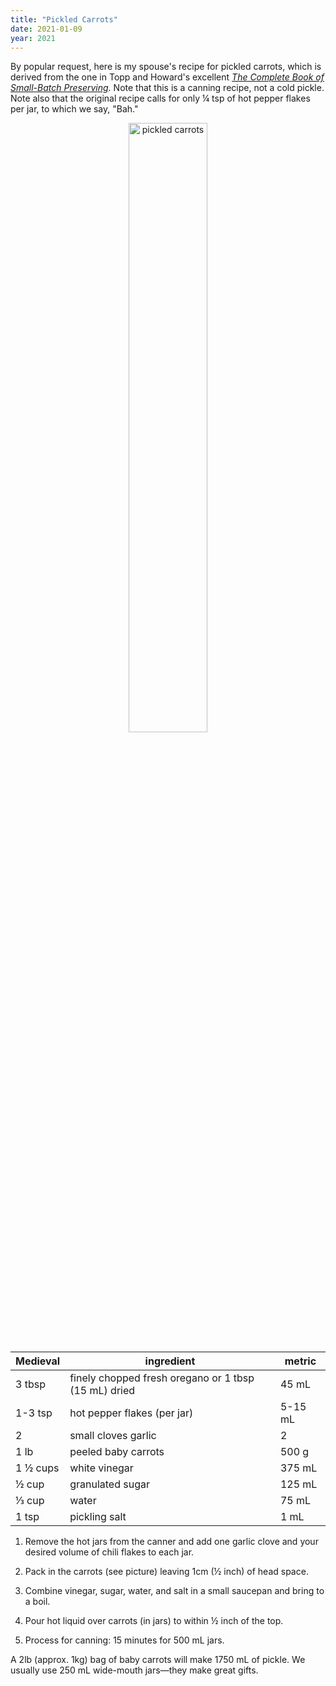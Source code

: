 ```yaml
---
title: "Pickled Carrots"
date: 2021-01-09
year: 2021
---
```


By popular request,
here is my spouse's recipe for pickled carrots,
which is derived from the one in Topp and Howard's excellent
<cite><a href="https://fireflybooks.com/catalogue/adult-books/cooking-food-drink/product/9079-the-complete-book-of-small-batch-preserving-over-300-recipes-to-use-year-round">The Complete Book of Small-Batch Preserving</a></cite>.
Note that this is a canning recipe, not a cold pickle.
Note also that the original recipe calls for only ¼ tsp of hot pepper flakes per jar,
to which we say, "Bah."

<div align="center">
  <img src="{{ '/files/2021/pickled-carrots.jpg' | relative_url }}" alt="pickled carrots" width="50%" />
</div>

| Medieval | ingredient | metric |
| -------- | ---------- | ------ |
| 3 tbsp   | finely chopped fresh oregano or 1 tbsp (15 mL) dried | 45 mL |
| 1-3 tsp  | hot pepper flakes (per jar) | 5-15 mL |
| 2        | small cloves garlic | 2 |
| 1 lb     | peeled baby carrots | 500 g |
| 1 ½ cups | white vinegar | 375 mL |
| ½ cup    | granulated sugar | 125 mL |
| ⅓ cup    | water | 75 mL |
| 1 tsp    | pickling salt | 1 mL |

1.  Remove the hot jars from the canner and add one garlic clove and your desired volume of chili flakes to each jar.

1.  Pack in the carrots (see picture) leaving 1cm (½ inch) of head space.

1.  Combine vinegar, sugar, water, and salt in a small saucepan and bring to a boil.

1.  Pour hot liquid over carrots (in jars) to within ½ inch of the top.

1.  Process for canning: 15 minutes for 500 mL jars.

A 2lb (approx. 1kg) bag of baby carrots will make 1750 mL of pickle.
We usually use 250 mL wide-mouth jars—they make great gifts.
